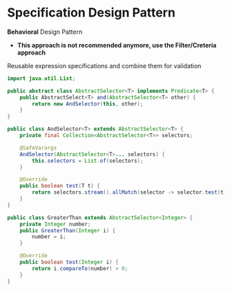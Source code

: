 # Specification Design Pattern

**Behavioral** Design Pattern

- **This approach is not recommended anymore, use the Filter/Creteria approach**

Reusable expression specifications and combine them for validation

```java
import java.util.List;

public abstract class AbstractSelector<T> implements Predicate<T> {
    public AbstractSelect<T> and(AbstractSelector<T> other) {
        return new AndSelector(this, other);
    }
}

public class AndSelector<T> extends AbstractSelector<T> {
    private final Collection<AbstractSelector<T>> selectors;

    @SafeVarargs
    AndSelector(AbstractSelector<T>... selectors) {
        this.selectors = List.of(selectors);
    }

    @Override
    public boolean test(T t) {
        return selectors.stream().allMatch(selector -> selector.test(t));
    }
}

public class GreaterThan extends AbstractSelector<Integer> {
    private Integer number;
    public GreaterThan(Integer i) {
        number = i;
    }

    @Override
    public boolean test(Integer i) {
        return i.compareTo(number) > 0;
    }
}
```
